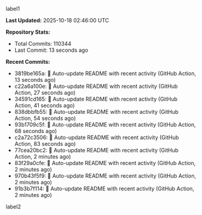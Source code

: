 
label1 
<!-- ACTIVITY_START -->
**Last Updated:** 2025-10-18 02:46:00 UTC

**Repository Stats:**
- Total Commits: 110344
- Last Commit: 13 seconds ago

**Recent Commits:**
- 3819be165a: 🤖 Auto-update README with recent activity (GitHub Action, 13 seconds ago)
- c22a6a100e: 🤖 Auto-update README with recent activity (GitHub Action, 27 seconds ago)
- 34591cd165: 🤖 Auto-update README with recent activity (GitHub Action, 41 seconds ago)
- 838dbbfb55: 🤖 Auto-update README with recent activity (GitHub Action, 54 seconds ago)
- 93b1709c5f: 🤖 Auto-update README with recent activity (GitHub Action, 68 seconds ago)
- c2a72c3506: 🤖 Auto-update README with recent activity (GitHub Action, 83 seconds ago)
- 77cea20bc2: 🤖 Auto-update README with recent activity (GitHub Action, 2 minutes ago)
- 83f29a0cfe: 🤖 Auto-update README with recent activity (GitHub Action, 2 minutes ago)
- 970b43f5f9: 🤖 Auto-update README with recent activity (GitHub Action, 2 minutes ago)
- 91b3b7f114: 🤖 Auto-update README with recent activity (GitHub Action, 2 minutes ago)
<!-- ACTIVITY_END -->

label2
